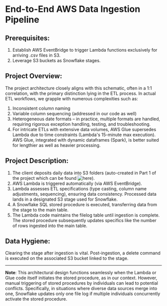 # End-to-End AWS Data Ingestion Pipeline

## Prerequisites:
1. Establish AWS EventBridge to trigger Lambda functions exclusively for arriving .csv files in S3.
2. Leverage S3 buckets as Snowflake stages.

## Project Overview:
The project architecture closely aligns with this schematic, often in a 1:1 correlation, with the primary distinction lying in the ETL process. In actual ETL workflows, we grapple with numerous complexities such as:
1. Inconsistent column naming
2. Variable column sequencing (addressed in our code as well)
3. Heterogeneous date formats – in practice, multiple formats are handled, requiring rigorous exception handling, testing, and troubleshooting.
4. For intricate ETLs with extensive data volumes, AWS Glue supersedes Lambda due to time constraints (Lambda's 15-minute max execution). AWS Glue, integrated with dynamic dataframes (Spark), is better suited for lengthier as well as heavier processing.

## Project Description:
1. The client deposits daily data into S3 folders (auto-created in Part 1 of the project which can be found ![here](https://github.com/ihiteshmodi/dataengineering-ingestionpipeline-s3foldercreator)).
2. AWS Lambda is triggered automatically (via AWS EventBridge).
3. Lambda assesses ETL specifications (type casting, column name adjustments, sequencing), ensuring data consistency. Processed data lands in a designated S3 stage used for Snowflake.
4. A Snowflake SQL stored procedure is executed, transferring data from the stage to the main table.
5. The Lambda code maintains the filelog table until ingestion is complete. The stored procedure subsequently updates specifics like the number of rows ingested into the main table.

## Data Hygiene:
Clearing the stage after ingestion is vital. Post-ingestion, a delete command is executed on the associated S3 bucket linked to the stage.

---

**Note**: This architectural design functions seamlessly when the Lambda or Glue code itself initiates the stored procedure, as in our context. However, manual triggering of stored procedures by individuals can lead to potential conflicts. Specifically, in situations where diverse data sources merge into one, Snowflake updates only one file log if multiple individuals concurrently activate the stored procedure.
